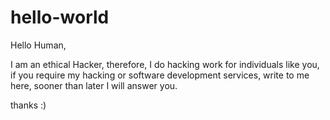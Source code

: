 # hello-world


Hello Human, 

I am an ethical Hacker, therefore, I do hacking work for individuals like you, if you require my hacking or software development services, write to me here, sooner than later I will answer you.

thanks  :)
